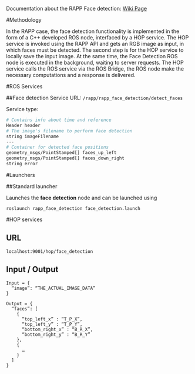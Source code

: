 Documentation about the RAPP Face detection: [Wiki Page](https://github.com/rapp-project/rapp-platform/wiki/RAPP-Face-Detection)

#Methodology

In the RAPP case, the face detection functionality is implemented in the form of a C++ developed ROS node, interfaced by a HOP service. The HOP service is invoked using the RAPP API and gets an RGB image as input, in which faces must be detected. The second step is for the HOP service to locally save the input image. At the same time, the Face Detection ROS node is executed in the background, waiting to server requests. The HOP service calls the ROS service via the ROS Bridge, the ROS node make the necessary computations and a response is delivered.

#ROS Services

##Face detection 
Service URL: ```/rapp/rapp_face_detection/detect_faces```

Service type:
```bash
# Contains info about time and reference
Header header
# The image's filename to perform face detection
string imageFilename
---
# Container for detected face positions
geometry_msgs/PointStamped[] faces_up_left
geometry_msgs/PointStamped[] faces_down_right
string error
``` 

#Launchers

##Standard launcher

Launches the **face detection** node and can be launched using
```
roslaunch rapp_face_detection face_detection.launch
```

#HOP services

## URL
```localhost:9001/hop/face_detection ```

## Input / Output

```
Input = {
  “image”: “THE_ACTUAL_IMAGE_DATA”
}
```
```
Output = {
  “faces”: [
    {
      “top_left_x” : “T_P_X”,
      “top_left_y” : “T_P_Y”,
      “bottom_right_x” : “B_R_X”,
      “bottom_right_y” : “B_R_Y”
    },
    {
      …
    }
  ]
}
```
